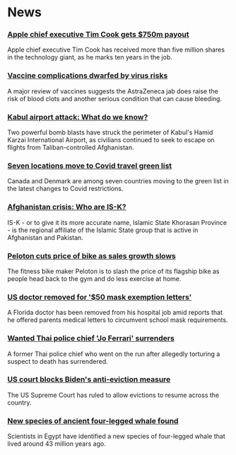 # News
### [Apple chief executive Tim Cook gets $750m payout](https://www.bbc.com/news/business-58352098)
Apple chief executive Tim Cook has received more than five million shares in the technology giant, as he marks ten years in the job.
### [Vaccine complications dwarfed by virus risks](https://www.bbc.com/news/health-58347434)
A major review of vaccines suggests the AstraZeneca jab does raise the risk of blood clots and another serious condition that can cause bleeding.
### [Kabul airport attack: What do we know?](https://www.bbc.com/news/world-asia-58349010)
Two powerful bomb blasts have struck the perimeter of Kabul's Hamid Karzai International Airport, as civilians continued to seek to escape on flights from Taliban-controlled Afghanistan.
### [Seven locations move to Covid travel green list](https://www.bbc.com/news/uk-58348541)
Canada and Denmark are among seven countries moving to the green list in the latest changes to Covid restrictions.
### [Afghanistan crisis: Who are IS-K?](https://www.bbc.com/news/world-asia-58333533)
IS-K - or to give it its more accurate name, Islamic State Khorasan Province - is the regional affiliate of the Islamic State group that is active in Afghanistan and Pakistan. 
### [Peloton cuts price of bike as sales growth slows](https://www.bbc.com/news/business-58351462)
The fitness bike maker Peloton is to slash the price of its flagship bike as people head back to the gym and do less exercise at home.
### [US doctor removed for '$50 mask exemption letters'](https://www.bbc.com/news/world-us-canada-58346126)
A Florida doctor has been removed from his hospital job amid reports that he offered parents medical letters to circumvent school mask requirements.
### [Wanted Thai police chief 'Jo Ferrari' surrenders](https://www.bbc.com/news/world-asia-58352441)
A former Thai police chief who went on the run after allegedly torturing a suspect to death has surrendered.
### [US court blocks Biden's anti-eviction measure](https://www.bbc.com/news/world-us-canada-58351798)
The US Supreme Court has ruled to allow evictions to resume across the country.
### [New species of ancient four-legged whale found](https://www.bbc.com/news/world-middle-east-58340807)
Scientists in Egypt have identified a new species of four-legged whale that lived around 43 million years ago.
